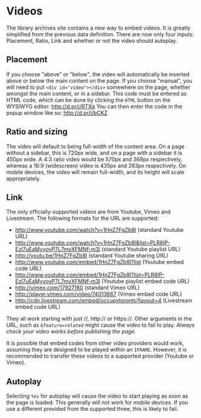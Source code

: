 # Videos

The library archives site contains a new way to embed videos. 
It is greatly simplified from the previous data definition.
There are now only four inputs: Placement, Ratio, Link and whether or not the video should autoplay.

## Placement

If you choose "above" or "below", the video will automatically be inserted above or below the main content on the page.
If you choose "manual", you will need to put `<div id="video"></div>` somewhere on the page, whether amongst the main content, or in a sidebar.
This code must be entered as HTML code, which can be done by clicking the `HTML` button on the WYSIWYG editor: http://d.pr/i/RTXq
You can then enter the code in the popup window like so: http://d.pr/i/bCKZ

## Ratio and sizing

The video will default to being full-width of the content area.
On a page without a sidebar, this is 720px wide, and on a page with a sidebar it is 450px wide.
A 4:3 ratio video would be 570px and 368px respectively, whereas a 16:9 (widescreen) video is 435px and 283px respectively.
On mobile devices, the video will remain full-width, and its height will scale appropriately.

## Link

The only officially-supported videos are from Youtube, Vimeo and Livestream.
The following formats for the URL are supported:

* http://www.youtube.com/watch?v=1HnZ7FgZb8I (standard Youtube URL)
* http://www.youtube.com/watch?v=1HnZ7FgZb8I&list=PLR8IP-Ezl7uEaMyvoyP7L7mvXFMNf-m3l (standard Youtube playlist URL)
* http://youtu.be/1HnZ7FgZb8I (standard Youtube sharing URL)
* http://www.youtube.com/embed/1HnZ7FgZb8I?list (Youtube embed code URL)
* http://www.youtube.com/embed/1HnZ7FgZb8I?list=PLR8IP-Ezl7uEaMyvoyP7L7mvXFMNf-m3l (Youtube playlist embed code URL)
* http://vimeo.com/17927160 (standard Vimeo URL)
* http://player.vimeo.com/video/74013667 (Vimeo embed code URL)
* http://cdn.livestream.com/embed/occupytoronto?layout=4 (Livestream embed code URL)

They all work starting with just //, http:// or https://.
Other arguments in the URL, such as `&feature=related` might cause the video to fail to play.
_Always check your video works before publishing the page._

It is possible that embed codes from other video providers would work, assuming they are designed to be played within an `IFRAME`.
However, it is recommended to transfer these videos to a supported provider (Youtube or Vimeo).

## Autoplay

Selecting `Yes` for autoplay will cause the video to start playing as soon as the page is loaded.
This generally will not work for mobile devices.
If you use a different provided from the supported three, this is likely to fail.
